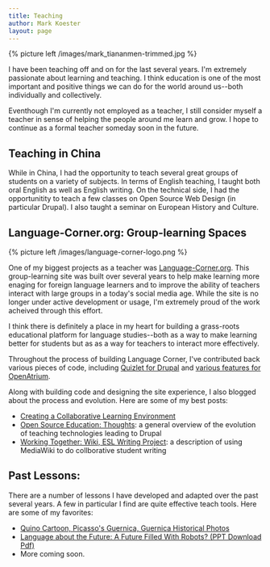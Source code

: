 ```yaml
---
title: Teaching
author: Mark Koester
layout: page
---
```

{% picture left /images/mark_tiananmen-trimmed.jpg %}

I have been teaching off and on for the last several years. I'm extremely passionate about learning and teaching. I think education is one of the most important and positive things we can do for the world around us--both individually and collectively. 

Eventhough I'm currently not employed as a teacher, I still consider myself a teacher in sense of helping the people around me learn and grow. I hope to continue as a formal teacher someday soon in the future. 

## Teaching in China

While in China, I had the opportunity to teach several great groups of students on a variety of subjects. In terms of English teaching, I taught both oral English as well as English writing. On the technical side, I had the opportunitity to teach a few classes on Open Source Web Design (in particular Drupal). I also taught a seminar on European History and Culture. 

## Language-Corner.org: Group-learning Spaces

{% picture left /images/language-corner-logo.png %}

One of my biggest projects as a teacher was [Language-Corner.org](http://language-corner.org). This group-learning site was built over several years to help make learning more enaging for foreign language learners and to improve the ability of teachers interact with large groups in a today's social media age. While the site is no longer under active development or usage, I'm extremely proud of the work acheived through this effort. 

I think there is definitely a place in my heart for building a grass-roots educational platform for language studies--both as a way to make learning better for students but as as a way for teachers to interact more effectively. 

Throughout the process of building Language Corner, I've contributed back various pieces of code, including [Quizlet for Drupal](http://drupal.org/projects/drupal) and [various features for OpenAtrium](http://int3c.com/experts/openatrium-customizations). 

Along with building code and designing the site experience, I also blogged about the process and evolution. Here are some of my best posts:

* [Creating a Collaborative Learning Environment](http://language-corner.org/blog/2011/10/aim-core-needs-mashup-external-services-creating-collaborative-learning-environment)
* [Open Source Education: Thoughts](http://www.markwk.com/2011/03/open-source-education-thoughts.html): a general overview of the evolution of teaching technologies leading to Drupal 
* [Working Together: Wiki, ESL Writing Project](http://www.markwk.com/2010/11/working-together-wiki-esl-writing-project-update.html): a description of using MediaWiki to do collborative student writing

## Past Lessons:

There are a number of lessons I have developed and adapted over the past several years. A few in particular I find are quite effective teach tools. Here are some of my favorites:

* [Quino Cartoon, Picasso's Guernica, Guernica Historical Photos](http://www.markwk.com/teaching/lessons/quino-picasso-%20guernica/quino-esl-lesson.html)
* [Language about the Future: A Future Filled With Robots? (PPT Download Pdf)](http://www.markwk.com/teaching/lessons/future/future.pdf)
* More coming soon.  

